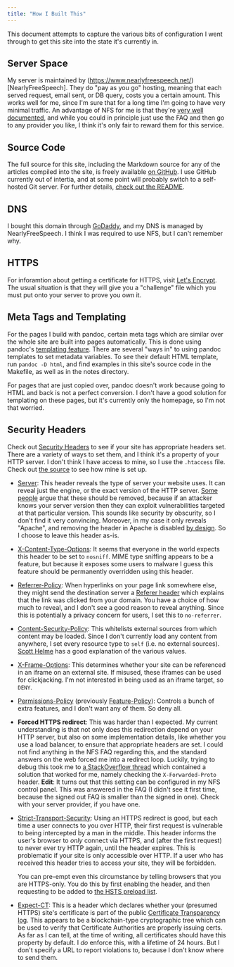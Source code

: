 ```yaml
---
title: "How I Built This"
---
```


This document attempts to capture the various bits of configuration I went
through to get this site into the state it's currently in.

## Server Space

My server is maintained by
(https://www.nearlyfreespeech.net/)[NearlyFreeSpeech]. They do "pay as you go"
hosting, meaning that each served request, email sent, or DB query, costs you a
certain amount. This works well for me, since I'm sure that for a long time I'm
going to have very minimal traffic. An advantage of NFS for me is that they're
[very well documented](https://www.nearlyfreespeech.net/about/faq), and while
you could in principle just use the FAQ and then go to any provider you like, I
think it's only fair to reward them for this service.

## Source Code

The full source for this site, including the Markdown source for any of the
articles compiled into the site, is freely available [on
GitHub](https://github.com/danielittlewood0/danielittlewood.xyz). I use GitHub
currently out of intertia, and at some point will probably switch to a
self-hosted Git server. For further details, [check out the
README](https://github.com/danielittlewood0/danielittlewood.xyz/blob/master/README.md).

## DNS

I bought this domain through [GoDaddy](https://www.godaddy.com/), and my DNS is
managed by NearlyFreeSpeech. I think I was required to use NFS, but I can't
remember why.

## HTTPS

For inforamtion about getting a certificate for HTTPS, visit [Let's
Encrypt](https://l.facebook.com/l.php?u=https%3A%2F%2Fletsencrypt.org%2F%3Ffbclid%3DIwAR03R7VdoXXgOs4xrm4-r41PE8Vmygy70bA6npx_TbStcV9dFu9_ub_Dsqw&h=AT22PVvjXqF3LrKpB_6iDHj6xrX8CNGpKM0a2I23MYS5eZwJqPeHKVV0uzndy4Y11j1fXFCjimrOWLIoZIW-L7yb-8YOxDHu5K2ot8_bL-Frv3oqgvnCnQE-q9fAKg).
The usual situation is that they will give you a "challenge" file which you
must put onto your server to prove you own it.

## Meta Tags and Templating

For the pages I build with pandoc, certain meta tags which are similar over the
whole site are built into pages automatically. This is done using pandoc's
[templating feature](https://pandoc.org/MANUAL.html#templates).
There are several "ways in" to using pandoc templates to set metadata
variables. To see their default HTML template, run `pandoc -D html`, and find
examples in this site's source code in the Makefile, as well as in the notes
directory.

For pages that are just copied over, pandoc doesn't work because going to HTML
and back is not a perfect conversion. I don't have a good solution for
templating on these pages, but it's currently only the homepage, so I'm not that
worried.

## Security Headers

Check out 
[Security Headers](https://securityheaders.com/?q=danielittlewood.xyz&followRedirects=on)
to see if your site has appropriate headers set. There are a variety of ways to
set them, and I think it's a property of your HTTP server. I don't think I have
access to mine, so I use the `.htaccess` file. Check out [the
source](https://github.com/danielittlewood0/danielittlewood.xyz) to see how
mine is set up.


* [Server](https://developer.mozilla.org/en-US/docs/Web/HTTP/Headers/Server):
  This header reveals the type of server your website uses. It can reveal just
  the engine, or the exact version of the HTTP server. [Some
  people](https://techcommunity.microsoft.com/t5/iis-support-blog/remove-unwanted-http-response-headers/ba-p/369710)
  argue that these should be removed, because if an attacker knows your server
  version then they can exploit vulnerabilities targeted at that particular
  version. This sounds like security by obscurity, so I don't find it very
  convincing. Moreover, in my case it only reveals "Apache", and removing the
  header in Apache is disabled [by
  design](https://bz.apache.org/bugzilla/show_bug.cgi?id=40026).
  So I choose to leave this header as-is.

* [X-Content-Type-Options](https://developer.mozilla.org/en-US/docs/Web/HTTP/Headers/X-Content-Type-Options):
  It seems that everyone in the world expects this
  header to be set to `nosniff`. MIME type sniffing appears to be a feature,
  but because it exposes some users to malware I guess this feature should be
  permanently overridden using this header.

* [Referrer-Policy](https://developer.mozilla.org/en-US/docs/Web/HTTP/Headers/Referrer-Policy):
  When hyperlinks on your page link somewhere else, they
  might send the destination server a [Referer
  header](https://developer.mozilla.org/en-US/docs/Web/HTTP/Headers/Referer)
  which explains that the link was clicked from your domain. You have a choice
  of how much to reveal, and I don't see a good reason to reveal anything.
  Since this is potentially a privacy concern for users, I set this to
  `no-referrer`.

* [Content-Security-Policy](https://developer.mozilla.org/en-US/docs/Web/HTTP/Headers/Content-Security-Policy):
  This whitelists external sources from which
  content may be loaded. Since I don't currently load any content from
  anywhere, I set every resource type to `self` (i.e. no external sources).
  [Scott Helme](https://scotthelme.co.uk/content-security-policy-an-introduction/) has
  a good explanation of the various values.

* [X-Frame-Options](https://developer.mozilla.org/en-US/docs/Web/HTTP/Headers/X-Frame-Options):
  This determines whether your site can be referenced in an iframe on an
  external site. If misused, these iframes can be used for clickjacking.  I'm
  not interested in being used as an iframe target, so `DENY`.

* [Permissions-Policy](https://github.com/w3c/webappsec-permissions-policy/blob/master/permissions-policy-explainer.md)
  (previously [Feature-Policy](https://developer.mozilla.org/en-US/docs/Web/HTTP/Headers/Feature-Policy)):
  Controls a bunch of extra features, and I don't want any of them. So deny all.

* **Forced HTTPS redirect**: This was harder than I expected. My current
  understanding is that not only does this redirection depend on your HTTP
  server, but also on some implementation details, like whether you use a load
  balancer, to ensure that appropriate headers are set. I could not find
  anything in the NFS FAQ regarding this, and the standard answers on the web
  forced me into a redirect loop. Luckily, trying to debug this took me to [a
  StackOverflow
  thread](https://stackoverflow.com/questions/18328601/redirect-loop-while-redirecting-all-http-requests-to-https-using-htaccess)
  which contained a solution that worked for me, namely checking the
  `X-Forwarded-Proto` header. **Edit**: It turns out that this setting can be
  configured in my NFS control panel. This was answered in the FAQ (I didn't
  see it first time, because the signed out FAQ is smaller than the signed in
  one). Check with your server provider, if you have one.

* [Strict-Transport-Security](https://developer.mozilla.org/en-US/docs/Web/HTTP/Headers/Strict-Transport-Security):
  Using an HTTPS redirect is good, but each time a user connects to you over
  HTTP, their first request is vulnerable to being intercepted by a man in the
  middle. This header informs the user's browser to *only* connect via HTTPS,
  and (after the first request) to never ever try HTTP again, until the header expires.
  This is problematic if your site is only accessible over HTTP. If a user who
  has received this header tries to access your site, they will be forbidden.

  You can pre-empt even this circumstance by telling browsers that you are
  HTTPS-only. You do this by first enabling the header, and then requesting to
  be added to [the HSTS preload list](https://hstspreload.org/).

* [Expect-CT](https://developer.mozilla.org/en-US/docs/Web/HTTP/Headers/Expect-CT):
  This is a header which declares whether your (presumed HTTPS) site's
  certificate is part of the public [Certificate Transparency
  log](https://www.certificate-transparency.org/). This appears to be a
  blockchain-type cryptographic tree which can be used to verify that
  Certificate Authorities are properly issuing certs. As far as I can tell, at
  the time of writing, all certificates should have this property by default.
  I *do* enforce this, with a lifetime of 24 hours. But I don't specify a URL
  to report violations to, because I don't know where to send them.
